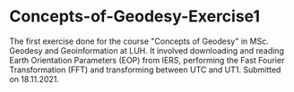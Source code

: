 # Concepts-of-Geodesy-Exercise1
The first exercise done for the course "Concepts of Geodesy" in MSc. Geodesy and Geoinformation at LUH. It involved downloading and reading Earth Orientation Parameters (EOP) from IERS, performing the Fast Fourier Transformation (FFT) and transforming between UTC and UT1. Submitted on 18.11.2021. 
